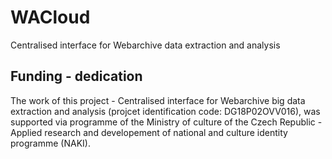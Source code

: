 # WACloud
Centralised interface for Webarchive data extraction and analysis


## Funding - dedication

The work of this project - Centralised interface for Webarchive big data extraction and analysis (projcet identification code: DG18P02OVV016), was supported via programme of the Ministry of culture of the Czech Republic - Applied research and developement of national and culture identity programme (NAKI).
